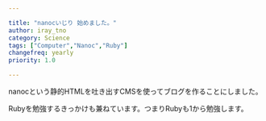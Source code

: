 ```yaml
---

title: "nanocいじり 始めました。"
author: iray_tno
category: Science
tags: ["Computer","Nanoc","Ruby"]
changefreq: yearly
priority: 1.0

---
```



nanocという静的HTMLを吐き出すCMSを使ってブログを作ることにしました。

Rubyを勉強するきっかけも兼ねています。つまりRubyも1から勉強します。
